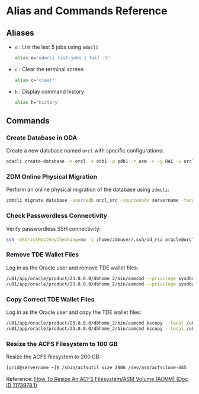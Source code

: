 # Alias and Commands Reference

## Aliases

- `o` : List the last 5 jobs using `odacli`
  ```bash
  alias o='odacli list-jobs | tail -5'
  ```

- `c` : Clear the terminal screen
  ```bash
  alias c='clear'
  ```

- `h` : Display command history
  ```bash
  alias h='history'
  ```

## Commands

### Create Database in ODA

Create a new database named `orcl` with specific configurations:
```bash
odacli create-database -n orcl -s odb1 -p pdb1 -r asm -c -y RAC -u orcl_src -t -v 23.7.0.25.01
```

### ZDM Online Physical Migration

Perform an online physical migration of the database using `zdmcli`:
```bash
zdmcli migrate database -sourcedb orcl_src -sourcenode servername -targetnode servername -srcauth zdmauth -srcarg1 user:oracle -srcarg2 identity_file:/home/zdmuser/.ssh/id_rsa -srcarg3 sudo_location:/usr/bin/sudo -tgtauth zdmauth -tgtarg1 user:oracle -tgtarg2 identity_file:/home/zdmuser/.ssh/id_rsa -tgtarg3 sudo_location:/usr/bin/sudo -rsp /home/zdmuser/orcl_online_physical.rsp -tdekeystorepasswd -ignore PATCH_CHECK -eval
```

### Check Passwordless Connectivity

Verify passwordless SSH connectivity:
```bash
ssh -oStrictHostKeyChecking=no -i /home/zdmuser/.ssh/id_rsa oracle@orcl-ct2um1 "/usr/bin/sudo /bin/sh -c date"
```

### Remove TDE Wallet Files

Log in as the Oracle user and remove TDE wallet files:
```bash
/u01/app/oracle/product/23.0.0.0/dbhome_2/bin/asmcmd --privilege sysdba rm -rf +DATA/DBSYS_TGT/tde/ewallet.p12
/u01/app/oracle/product/23.0.0.0/dbhome_2/bin/asmcmd --privilege sysdba rm -rf +DATA/DBSYS_TGT/tde/cwallet.sso
```

### Copy Correct TDE Wallet Files

Log in as the Oracle user and copy the TDE wallet files:
```bash
/u01/app/oracle/product/23.0.0.0/dbhome_2/bin/asmcmd kscopy --local /u01/app/oracle/zdm/zdm_dbsys_tgt_3/zdm/TDE/ewallet.p12 +DATA/DBSYS_TGT/tde/
/u01/app/oracle/product/23.0.0.0/dbhome_2/bin/asmcmd kscopy --local /u01/app/oracle/zdm/zdm_dbsys_tgt_3/zdm/TDE/cwallet.sso +DATA/DBSYS_TGT/tde/
```

### Resize the ACFS Filesystem to 100 GB

Resize the ACFS filesystem to 200 GB:
```bash
[grid@servername ~]$ /sbin/acfsutil size 200G /dev/asm/acfsclone-445
```

Reference: [How To Resize An ACFS Filesystem/ASM Volume (ADVM) (Doc ID 1173978.1)](https://support.oracle.com)

